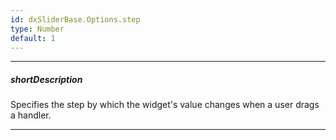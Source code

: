 ```yaml
---
id: dxSliderBase.Options.step
type: Number
default: 1
---
```

---
##### shortDescription
Specifies the step by which the widget's value changes when a user drags a handler.

---
